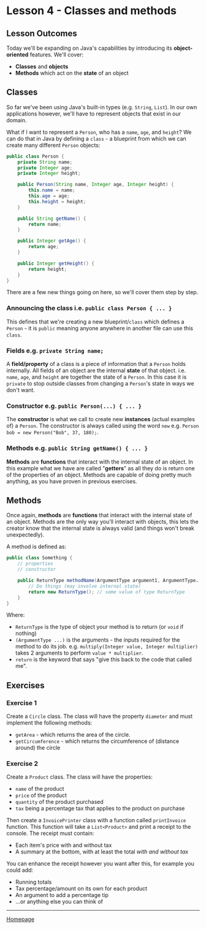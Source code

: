 # Lesson 4 - Classes and methods

## Lesson Outcomes
Today we'll be expanding on Java's capabilities by introducing its **object-oriented** features.
We'll cover:
* **Classes** and **objects**
* **Methods** which act on the **state** of an object

## Classes
So far we've been using Java's built-in types (e.g. `String`, `List`).  In our own applications however, we'll have to represent objects that exist in our domain.

What if I want to represent a `Person`, who has a `name`, `age`, and `height`?
We can do that in Java by defining a `class` - a blueprint from which we can create many different `Person` objects:
```java
public class Person {
    private String name;
    private Integer age;
    private Integer height;

    public Person(String name, Integer age, Integer height) {
        this.name = name;
        this.age = age;
        this.height = height;
    }

    public String getName() {
        return name;
    }

    public Integer getAge() {
        return age;
    }

    public Integer getHeight() {
        return height;
    }
}
```

There are a few new things going on here, so we'll cover them step by step.

### Announcing the class i.e. `public class Person { ... }`
This defines that we're creating a new blueprint/`class` which defines a `Person` - it is `public` meaning anyone anywhere in another file can use this `class`.

### Fields e.g. `private String name;`
A **field/property** of a class is a piece of information that a `Person` holds internally. All fields of an object are the internal **state** of that object.
i.e. `name`, `age`, and `height` are together the state of a `Person`.
In this case it is `private` to stop outside classes from changing a `Person`'s state in ways we don't want.

### Constructor e.g. `public Person(...) { ... }`
The **constructor** is what we call to create new **instances** (actual examples of) a `Person`.
The constructor is always called using the word `new` e.g. `Person bob = new Person("Bob", 37, 180);`.

### Methods e.g. `public String getName() { ... }`
**Methods** are **functions** that interact with the internal state of an object.
In this example what we have are called "**getters**" as all they do is return one of the properties of an object.
Methods are capable of doing pretty much anything, as you have proven in previous exercises.

## Methods
Once again, **methods** are **functions** that interact with the internal state of an object.
Methods are the only way you'll interact with objects, this lets the creator know that the internal state is always valid (and things won't break unexpectedly).

A method is defined as:
```java
public class Something {
    // properties
    // constructor

    public ReturnType methodName(ArgumentType argument1, ArgumentType... arguments) {
        // Do things (may involve internal state)
        return new ReturnType(); // some value of type ReturnType
    }
}
```
Where:
* `ReturnType` is the type of object your method is to return (or `void` if nothing)
* `(ArgumentType ...)` is the arguments - the inputs required for the method to do its job.
e.g. `multiply(Integer value, Integer multiplier)` takes 2 arguments to perform `value * multiplier`.
* `return` is the keyword that says "give this back to the code that called me".

## Exercises
### Exercise 1
Create a `Circle` class. The class will have the property `diameter` and must implement the following methods:
* `getArea` - which returns the area of the circle.
* `getCircumference` - which returns the circumference of (distance around) the circle

### Exercise 2
Create a `Product` class. The class will have the properties:
* `name` of the product
* `price` of the product
* `quantity` of the product purchased
* `tax` being a percentage tax that applies to the product on purchase

Then create a `InvoicePrinter` class with a function called `printInvoice` function.
This function will take a `List<Product>` and print a receipt to the console. The receipt must contain:
* Each item's price with and without tax
* A summary at the bottom, with at least the total *with and without tax*

You can enhance the receipt however you want after this, for example you could add:
* Running totals
* Tax percentage/amount on its own for each product
* An argument to add a percentage tip
* ...or anything else you can think of

---
[Homepage](../index.md)
